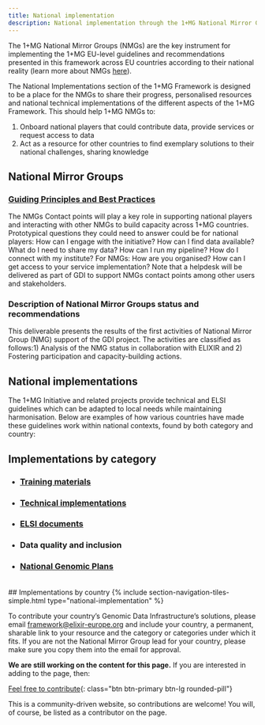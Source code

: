 ```yaml
---
title: National implementation
description: National implementation through the 1+MG National Mirror Groups (NMGs)
---
```

The 1+MG National Mirror Groups (NMGs) are the key instrument for implementing the 1+MG EU-level guidelines and recommendations presented in this framework across EU countries according to their national reality (learn more about NMGs <a href="https://zenodo.org/record/5018535">here<a>). 

The National Implementations section of the 1+MG Framework is designed to be a place for the NMGs to share their progress, personalised resources and national technical implementations of the different aspects of the 1+MG Framework. This should help 1+MG NMGs to: 
1) Onboard national players that could contribute data, provide services or request access to data
2) Act as a resource for other countries to find exemplary solutions to their national challenges, sharing knowledge

## National Mirror Groups

### [Guiding Principles and Best Practices](https://zenodo.org/records/10058201)

The NMGs Contact points will play a key role in supporting national players and interacting with other NMGs to build capacity across 1+MG countries. Prototypical questions they could need to answer could be for national players: How can I engage with the initiative? How can I find data available? What do I need to share my data? How can I run my pipeline? How do I connect with my institute? For NMGs: How are you organised? How can I get access to your service implementation? Note that a helpdesk will be delivered as part of GDI to support NMGs contact points among other users and stakeholders.

### Description of National Mirror Groups status and recommendations

This deliverable presents the results of the first activities of National Mirror Group (NMG) support of the GDI project. The activities are classified as follows:1) Analysis of the NMG status in collaboration with ELIXIR and 2) Fostering participation and capacity-building actions. 

## National implementations

The 1+MG Initiative and related projects provide technical and ELSI guidelines which can be adapted to local needs while maintaining harmonisation. Below are examples of how various countries have made these guidelines work within national contexts, found by both category and country:

## Implementations by category

* ### <a href="{{'/training-materials' | relative_url}}">Training materials</a>
* ### <a href="{{'/technical-implementation' | relative_url}}">Technical implementations</a>
* ### <a href="{{'/elsi-documents' | relative_url}}">ELSI documents</a>
* ### Data quality and inclusion
* ### <a href="{{'/national-genomic-plans' | relative_url}}">National Genomic Plans</a>

<br />
## Implementations by country
{% include section-navigation-tiles-simple.html type="national-implementation" %}


To contribute your country’s Genomic Data Infrastructure’s solutions, please email [framework@elixir-europe.org](mailto:framework@elixir-europe.org) and include your country, a permanent, sharable link to your resource and the category or categories under which it fits.  If you are not the National Mirror Group lead for your country, please make sure you copy them into the email for approval.


**We are still working on the content for this page.** If you are interested in adding to the page, then:

[Feel free to contribute](how_to_contribute){: class="btn btn-primary btn-lg rounded-pill"}

This is a community-driven website, so contributions are welcome! You will, of course, be listed as a contributor on the page.
